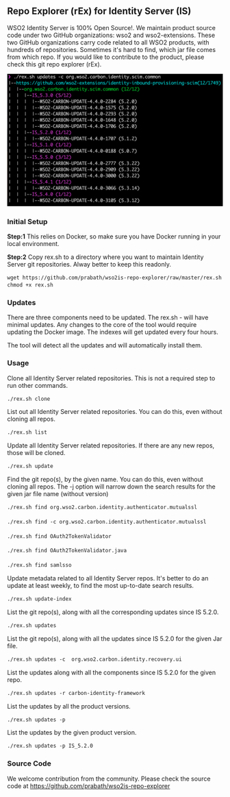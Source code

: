 ## Repo Explorer (rEx) for Identity Server (IS)

WSO2 Identity Server is 100% Open Source!. We maintain product source code under two GitHub organizations: wso2 and wso2-extensions. These two GitHub organizations carry code related to all WSO2 products, with hundreds of repositories. Sometimes it's hard to find, which jar file comes from which repo. If you would like to contribute to the product, please check this git repo explorer (rEx).

<img src="./image.png" width="600">


### Initial Setup

**Step:1** This relies on Docker, so make sure you have Docker running in your local environment.

**Step:2** Copy rex.sh to a directory where you want to maintain Identity Server git repositories. Alway better to keep this readonly. 
```markdown
wget https://github.com/prabath/wso2is-repo-explorer/raw/master/rex.sh
chmod +x rex.sh
```
### Updates

There are three components need to be updated. The rex.sh - will have minimal updates. Any changes to the core of the tool would require updating the Docker image. The indexes will get updated every four hours.

The tool will detect all the updates and will automatically install them.

### Usage 

Clone all Identity Server related repositories. This is not a required step to run other commands.

```markdown
./rex.sh clone
```
List out all Identity Server related repositories. You can do this, even without cloning all repos.

```markdown
./rex.sh list
```
Update all Identity Server related repositories. If there are any new repos, those will be cloned. 

```markdown
./rex.sh update
```

Find the git repo(s), by the given name. You can do this, even without cloning all repos. The -j option will narrow down the search results for the given jar file name (without version)

```markdown
./rex.sh find org.wso2.carbon.identity.authenticator.mutualssl

./rex.sh find -c org.wso2.carbon.identity.authenticator.mutualssl

./rex.sh find OAuth2TokenValidator

./rex.sh find OAuth2TokenValidator.java

./rex.sh find samlsso
```

Update metadata related to all Identity Server repos. It's better to do an update at least weekly, to find the most up-to-date search results. 

```markdown
./rex.sh update-index
```

List the git repo(s), along with all the corresponding updates since IS 5.2.0.

```markdown
./rex.sh updates
```

List the git repo(s), along with all the updates since IS 5.2.0 for the given Jar file.

```markdown
./rex.sh updates -c  org.wso2.carbon.identity.recovery.ui
```

List the updates along with all the components since IS 5.2.0 for the given repo.

```markdown
./rex.sh updates -r carbon-identity-framework
```
List the updates by all the product versions.

```markdown
./rex.sh updates -p
```
List the updates by the given product version.

```markdown
./rex.sh updates -p IS_5.2.0
```
### Source Code

We welcome contribution from the community. Please check the source code at https://github.com/prabath/wso2is-repo-explorer

